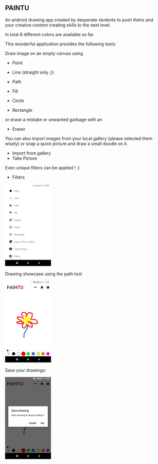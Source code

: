 ## **PAINTU**

An android drawing app created by desperate students to push theirs and your
creative content creating skills to the next level.

In total 8 different colors are available so far.

This wonderful application provides the following tools:

Draw image on an empty canvas using
* Point
* Line (straight only ;))
* Path
* Fill

* Circle
* Rectangle

or erase a mistake or unwanted garbage with an
* Eraser


You can also import images from your local gallery (please selected them wisely)
or snap a quick picture and draw a small doodle on it.
* Import from gallery
* Take Picture

Even unique filters can be applied ! :)
* Filters

<img src="img/toolSelection.jpg" alt="PAINTU tool menu" width="30%" height="30%">

Drawing showcase using the path tool

<img src="img/drawingInAction.jpg" alt="PAINTU tool menu" width="30%" height="30%">

Save your drawings:

<img src="img/saving.jpg" alt="PAINTU tool menu" width="30%" height="30%">
